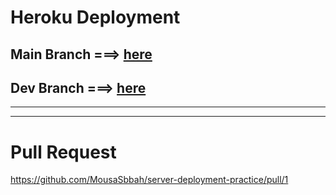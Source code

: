 # Heroku Deployment 

##  Main  Branch ===>  [here](https://mousa-server-deploy-prod.herokuapp.com/)
##  Dev Branch ===>  [here](https://mousa-server-deploy-dev.herokuapp.com/)

<hr>
<hr>

# Pull Request 

https://github.com/MousaSbbah/server-deployment-practice/pull/1
